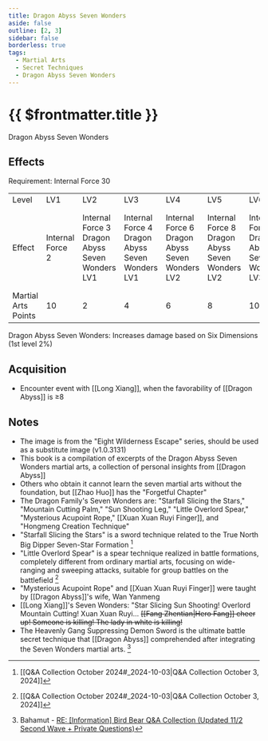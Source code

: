 ```yaml
---
title: Dragon Abyss Seven Wonders
aside: false
outline: [2, 3]
sidebar: false
borderless: true
tags:
  - Martial Arts
  - Secret Techniques
  - Dragon Abyss Seven Wonders
---
```


# {{ $frontmatter.title }}

<BookItemIcon :size="`medium`" :needLink="false" :no="7013"></BookItemIcon>

Dragon Abyss Seven Wonders

## Effects

Requirement: Internal Force 30

<table>
    <tr>
        <td>Level</td>
        <td>LV1</td>
        <td>LV2</td>
        <td>LV3</td>
        <td>LV4</td>
        <td>LV5</td>
        <td>LV6</td>
        <td>LV7</td>
        <td>LV8</td>
        <td>LV9</td>
        <td>LV10</td>
    </tr>
    <tr>
        <td>Effect</td>
        <td>Internal Force 2</td>
        <td>Internal Force 3<br>Dragon Abyss Seven Wonders LV1</td>
        <td>Internal Force 4<br>Dragon Abyss Seven Wonders LV1</td>
        <td>Internal Force 6<br>Dragon Abyss Seven Wonders LV2</td>
        <td>Internal Force 8<br>Dragon Abyss Seven Wonders LV2</td>
        <td>Internal Force 9<br>Dragon Abyss Seven Wonders LV3</td>
        <td>Internal Force 10<br>Dragon Abyss Seven Wonders LV3</td>
        <td>Internal Force 12<br>Dragon Abyss Seven Wonders LV4</td>
        <td>Internal Force 14<br>Dragon Abyss Seven Wonders LV4</td>
        <td>Internal Force 15<br>Dragon Abyss Seven Wonders LV5</td>
    </tr>
    <tr>
        <td>Martial Arts Points</td>
        <td>10</td>
        <td>2</td>
        <td>4</td>
        <td>6</td>
        <td>8</td>
        <td>10</td>
        <td>10</td>
        <td>10</td>
        <td>10</td>
        <td>10 (80)</td>
    </tr>
</table>

Dragon Abyss Seven Wonders: Increases damage based on Six Dimensions (1st level 2%)

## Acquisition

- Encounter event with [[Long Xiang]], when the favorability of [[Dragon Abyss]] is ≥8

## Notes

- The image is from the "Eight Wilderness Escape" series, should be used as a substitute image (v1.0.3131)
- This book is a compilation of excerpts of the Dragon Abyss Seven Wonders martial arts, a collection of personal insights from [[Dragon Abyss]]
- Others who obtain it cannot learn the seven martial arts without the foundation, but [[Zhao Huo]] has the "Forgetful Chapter"
- The Dragon Family's Seven Wonders are: "Starfall Slicing the Stars," "Mountain Cutting Palm," "Sun Shooting Leg," "Little Overlord Spear," "Mysterious Acupoint Rope," [[Xuan Xuan Ruyi Finger]], and "Hongmeng Creation Technique"
- "Starfall Slicing the Stars" is a sword technique related to the True North Big Dipper Seven-Star Formation [^1]
- "Little Overlord Spear" is a spear technique realized in battle formations, completely different from ordinary martial arts, focusing on wide-ranging and sweeping attacks, suitable for group battles on the battlefield [^1]
- "Mysterious Acupoint Rope" and [[Xuan Xuan Ruyi Finger]] were taught by [[Dragon Abyss]]'s wife, Wan Yanmeng
- [[Long Xiang]]'s Seven Wonders: "Star Slicing Sun Shooting! Overlord Mountain Cutting! Xuan Xuan Ruyi... ~~[[Fang Zhentian|Hero Fang]] cheer up! Someone is killing! The lady in white is killing!~~
- The Heavenly Gang Suppressing Demon Sword is the ultimate battle secret technique that [[Dragon Abyss]] comprehended after integrating the Seven Wonders martial arts. [^2]

[^1]: [[Q&A Collection October 2024#_2024-10-03|Q&A Collection October 3, 2024]]
[^2]: Bahamut - [RE: [Information] Bird Bear Q&A Collection (Updated 11/2 Second Wave + Private Questions)](https://forum.gamer.com.tw/Co.php?bsn=73317&sn=12184&subbsn=1&bPage=0)